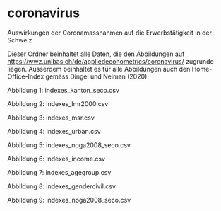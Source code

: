 # coronavirus
Auswirkungen der Coronamassnahmen auf die Erwerbstätigkeit in der Schweiz

Dieser Ordner beinhaltet alle Daten, die den Abbildungen auf https://wwz.unibas.ch/de/appliedeconometrics/coronavirus/ zugrunde liegen. Ausserdem beinhaltet es für alle Abbildungen auch den Home-Office-Index gemäss Dingel und Neiman (2020).

Abbildung 1: indexes_kanton_seco.csv

Abbildung 2: indexes_lmr2000.csv

Abbildung 3: indexes_msr.csv

Abbildung 4: indexes_urban.csv

Abbildung 5: indexes_noga2008_seco.csv

Abbildung 6: indexes_income.csv

Abbildung 7: indexes_agegroup.csv

Abbildung 8: indexes_gendercivil.csv

Abbildung 9: indexes_noga2008_seco.csv
